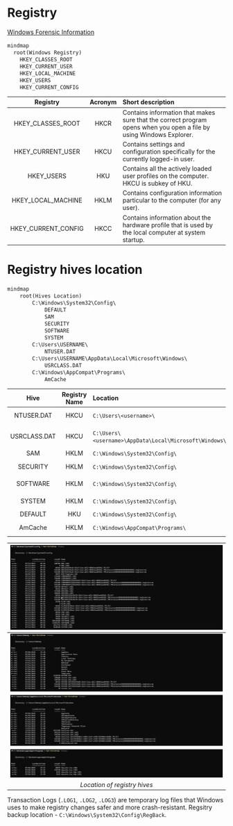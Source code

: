 # Registry
[Windows Forensic Information](Forensics.md)
```mermaid
mindmap
  root(Windows Registry)
    HKEY_CLASSES_ROOT
    HKEY_CURRENT_USER
    HKEY_LOCAL_MACHINE
    HKEY_USERS
    HKEY_CURRENT_CONFIG
```

| Registry | Acronym | Short description |
| :--------: | :----: | :------- |
| HKEY_CLASSES_ROOT | HKCR | Contains information that makes sure that the correct program opens when you open a file by using Windows Explorer.|
| HKEY_CURRENT_USER | HKCU | Contains settings and configuration specifically for the currently logged-in user. |
| HKEY_USERS | HKU | Contains all the actively loaded user profiles on the computer. HKCU is subkey of HKU. |
| HKEY_LOCAL_MACHINE | HKLM | Contains configuration information particular to the computer (for any user). |
| HKEY_CURRENT_CONFIG | HKCC | Contains information about the hardware profile that is used by the local computer at system startup. |

# Registry hives location
```mermaid
mindmap
    root(Hives Location)
        C:\Windows\System32\Config\
            DEFAULT 
            SAM 
            SECURITY 
            SOFTWARE
            SYSTEM
        C:\Users\USERNAME\
            NTUSER.DAT
        C:\Users\USERNAME\AppData\Local\Microsoft\Windows\
            USRCLASS.DAT
        C:\Windows\AppCompat\Programs\
            AmCache
```

| Hive | Registry Name | Location | Mount Point |
| :--------: | :----: | :---- | :------- |
| NTUSER.DAT | HKCU |`C:\Users\<username>\` | mounted on `HKEY_CURRENT_USER` when a user logs in|
| USRCLASS.DAT | HKCU |`C:\Users\<username>\AppData\Local\Microsoft\Windows\` | mounted on `HKEY_CURRENT_USER\Software\CLASSES` when a user logs in | 
| SAM | HKLM | `C:\Windows\System32\Config\` | mounted on `HKEY_LOCAL_MACHINE\SAM`| 
| SECURITY | HKLM | `C:\Windows\System32\Config\` | mounted on `HKEY_LOCAL_MACHINE\Security`|
| SOFTWARE | HKLM | `C:\Windows\System32\Config\` | mounted on `HKEY_LOCAL_MACHINE\Software`|
| SYSTEM | HKLM | `C:\Windows\System32\Config\` | mounted on `HKEY_LOCAL_MACHINE\System`|
| DEFAULT | HKU | `C:\Windows\System32\Config\` | mounted on `HKEY_USERS\DEFAULT`| 
| AmCache | HKLM | `C:\Windows\AppCompat\Programs\` | mounted on `HKEY_LOCAL_MACHINE\Software` |


|![](Images/image.png)|
|:--:| 
|![](Images/image-1.png)|
|![](Images/image-2.png)|
|![](Images/image-3.png)|
| *Location of registry hives* |

Transaction Logs (`.LOG1`, `.LOG2`, `.LOG3`) are temporary log files that Windows uses to make registry changes safer and more crash-resistant.
Regsitry backup location - `C:\Windows\System32\Config\RegBack`.
